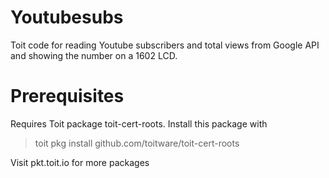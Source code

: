 # Youtubesubs
Toit code for reading Youtube subscribers and total views from Google API and showing the number on a 1602 LCD.

# Prerequisites
Requires Toit package toit-cert-roots. Install this package with 
> toit pkg install github.com/toitware/toit-cert-roots

Visit pkt.toit.io for more packages

